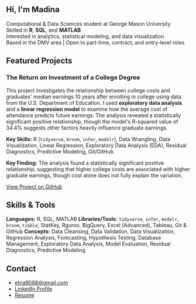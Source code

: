 ## Hi, I'm Madina

Computational & Data Sciences student at George Mason University  
Skilled in **R**, **SQL**, and **MATLAB**  
Interested in analytics, statistical modeling, and data visualization  
Based in the DMV area | Open to part-time, contract, and entry-level roles



## Featured Projects

### The Return on Investment of a College Degree

This project investigates the relationship between college costs and graduates' median earnings 10 years after enrolling in college using data from the U.S. Department of Education. I used **exploratory data analysis** and a **linear regression model** to examine how the average cost of attendance predicts future earnings. The analysis revealed a statistically significant positive relationship, though the model's R-squared value of 34.4% suggests other factors heavily influence graduate earnings.

**Key Skills:** R (`tidyverse`, `broom`, `infer`, `modelr`), Data Wrangling, Data Visualization, Linear Regression, Exploratory Data Analysis (EDA), Residual Diagnostics, Predictive Modeling, Git/GitHub

**Key Finding:** The analysis found a statistically significant positive relationship, suggesting that higher college costs are associated with higher graduate earnings, though cost alone does not fully explain the variation.

[View Project on GitHub](https://github.com/etna9088/college_cost_vs_earnings)


### 






## Skills & Tools

**Languages:** R, SQL, MATLAB
**Libraries/Tools:** `tidyverse`, `infer`, `modelr`, `broom`, `tibble`, StatKey, Rguroo, BigQuery, Excel (Advanced), Tableau, Git & GitHub
**Concepts:** Data Cleansing, Data Validation, Data Visualization, Regression Analysis, Forecasting, Hypothesis Testing, Database Management, Exploratory Data Analysis, Model Evaluation, Residual Diagnostics, Predictive Modeling


## Contact
* [etna9088@gmail.com](mailto:etna9088@gmail.com)
* [LinkedIn Profile](https://www.linkedin.com/in/etna907)
* [Resume]([https://github.com/etna9088/Madina_Kanafina_Resume/blob/main/MK%209.9.25%20Updated%20Full%20Resume.docx])

